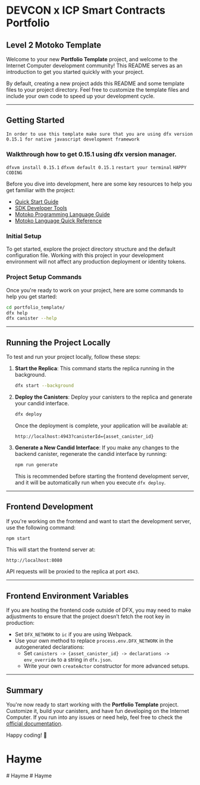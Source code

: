 
# DEVCON x ICP Smart Contracts Portfolio
## Level 2 Motoko Template

Welcome to your new **Portfolio Template** project, and welcome to the Internet Computer development community! This README serves as an introduction to get you started quickly with your project. 

By default, creating a new project adds this README and some template files to your project directory. Feel free to customize the template files and include your own code to speed up your development cycle.

---

## Getting Started

`In order to use this template make sure that you are using dfx version 0.15.1 for native javascript development framework`

### Walkthrough how to get 0.15.1 using dfx version manager.
`dfxvm install 0.15.1`
`dfxvm default 0.15.1`
`restart your terminal`
`HAPPY CODING`

Before you dive into development, here are some key resources to help you get familiar with the project:

- [Quick Start Guide](https://internetcomputer.org/docs/current/developer-docs/setup/deploy-locally)
- [SDK Developer Tools](https://internetcomputer.org/docs/current/developer-docs/setup/install)
- [Motoko Programming Language Guide](https://internetcomputer.org/docs/current/motoko/main/motoko)
- [Motoko Language Quick Reference](https://internetcomputer.org/docs/current/motoko/main/language-manual)

### Initial Setup

To get started, explore the project directory structure and the default configuration file. Working with this project in your development environment will not affect any production deployment or identity tokens.

### Project Setup Commands

Once you're ready to work on your project, here are some commands to help you get started:

```bash
cd portfolio_template/
dfx help
dfx canister --help
```

---

## Running the Project Locally

To test and run your project locally, follow these steps:

1. **Start the Replica**: This command starts the replica running in the background.
   ```bash
   dfx start --background
   ```

2. **Deploy the Canisters**: Deploy your canisters to the replica and generate your candid interface.
   ```bash
   dfx deploy
   ```

   Once the deployment is complete, your application will be available at:
   ```
   http://localhost:4943?canisterId={asset_canister_id}
   ```

3. **Generate a New Candid Interface**: If you make any changes to the backend canister, regenerate the candid interface by running:
   ```bash
   npm run generate
   ```

   This is recommended before starting the frontend development server, and it will be automatically run when you execute `dfx deploy`.

---

## Frontend Development

If you're working on the frontend and want to start the development server, use the following command:

```bash
npm start
```

This will start the frontend server at:
```
http://localhost:8080
```

API requests will be proxied to the replica at port `4943`.

---

## Frontend Environment Variables

If you are hosting the frontend code outside of DFX, you may need to make adjustments to ensure that the project doesn’t fetch the root key in production:

- Set `DFX_NETWORK` to `ic` if you are using Webpack.
- Use your own method to replace `process.env.DFX_NETWORK` in the autogenerated declarations:
  - Set `canisters -> {asset_canister_id} -> declarations -> env_override` to a string in `dfx.json`.
  - Write your own `createActor` constructor for more advanced setups.

---

## Summary

You're now ready to start working with the **Portfolio Template** project. Customize it, build your canisters, and have fun developing on the Internet Computer. If you run into any issues or need help, feel free to check the [official documentation](https://internetcomputer.org/docs).

Happy coding! 🚀
# Hayme
#   H a y m e  
 # Hayme
